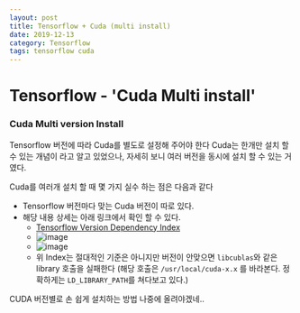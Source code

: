 ```yaml
---
layout: post
title: Tensorflow + Cuda (multi install)
date: 2019-12-13
category: Tensorflow
tags: tensorflow cuda
---
```


Tensorflow - 'Cuda Multi install'
=
### Cuda Multi version Install
Tensorflow 버전에 따라 Cuda를 별도로 설정해 주어야 한다
Cuda는 한개만 설치 할 수 있는 개념이 라고 알고 있었으나, 자세히 보니 여러 버전을 동시에 설치 할 수 있는 거였다.

Cuda를 여러개 설치 할 때 몇 가지 실수 하는 점은 다음과 같다
- Tensorflow 버전마다 맞는 Cuda 버전이 따로 있다.
- 해당 내용 상세는 아래 링크에서 확인 할 수 있다.
  - [Tensorflow Version Dependency Index](https://tensorflow.org/install/source#tested_build_configurations)
  - ![image](https://user-images.githubusercontent.com/25720120/70801286-d8369100-1df1-11ea-8d11-ca5c149b3da9.png)
  - ![image](https://user-images.githubusercontent.com/25720120/70801349-01572180-1df2-11ea-872c-c5cfb265874b.png)
  - 위 Index는 절대적인 기준은 아니지만 버전이 안맞으면 `libcublas`와 같은 library 호출을 실패한다 (해당 호출은 `/usr/local/cuda-x.x` 를 바라본다. 정확하게는 `LD_LIBRARY_PATH`를 쳐다보고 있다.)
 
CUDA 버전별로 손 쉽게 설치하는 방법
나중에 올려야겠네..


